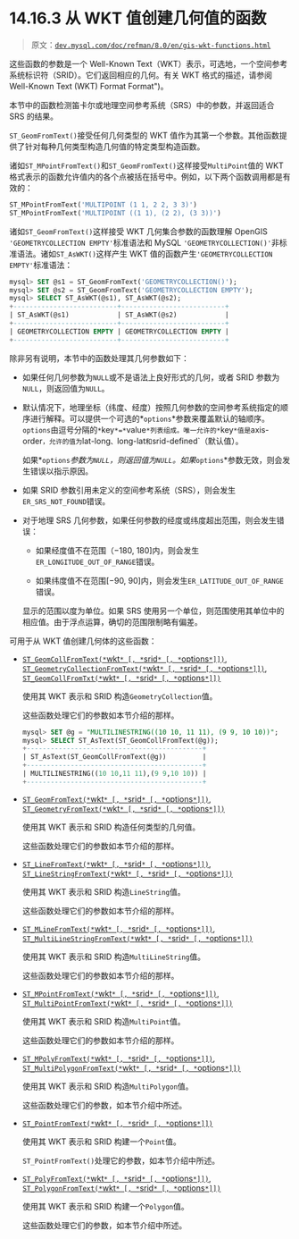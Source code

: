 # 14.16.3 从 WKT 值创建几何值的函数

> 原文：[`dev.mysql.com/doc/refman/8.0/en/gis-wkt-functions.html`](https://dev.mysql.com/doc/refman/8.0/en/gis-wkt-functions.html)

这些函数的参数是一个 Well-Known Text（WKT）表示，可选地，一个空间参考系统标识符（SRID）。它们返回相应的几何。有关 WKT 格式的描述，请参阅 Well-Known Text (WKT) Format Format")。

本节中的函数检测笛卡尔或地理空间参考系统（SRS）中的参数，并返回适合 SRS 的结果。

`ST_GeomFromText()`接受任何几何类型的 WKT 值作为其第一个参数。其他函数提供了针对每种几何类型构造几何值的特定类型构造函数。

诸如`ST_MPointFromText()`和`ST_GeomFromText()`这样接受`MultiPoint`值的 WKT 格式表示的函数允许值内的各个点被括在括号中。例如，以下两个函数调用都是有效的：

```sql
ST_MPointFromText('MULTIPOINT (1 1, 2 2, 3 3)')
ST_MPointFromText('MULTIPOINT ((1 1), (2 2), (3 3))')
```

诸如`ST_GeomFromText()`这样接受 WKT 几何集合参数的函数理解 OpenGIS `'GEOMETRYCOLLECTION EMPTY'`标准语法和 MySQL `'GEOMETRYCOLLECTION()'`非标准语法。诸如`ST_AsWKT()`这样产生 WKT 值的函数产生`'GEOMETRYCOLLECTION EMPTY'`标准语法：

```sql
mysql> SET @s1 = ST_GeomFromText('GEOMETRYCOLLECTION()');
mysql> SET @s2 = ST_GeomFromText('GEOMETRYCOLLECTION EMPTY');
mysql> SELECT ST_AsWKT(@s1), ST_AsWKT(@s2);
+--------------------------+--------------------------+
| ST_AsWKT(@s1)            | ST_AsWKT(@s2)            |
+--------------------------+--------------------------+
| GEOMETRYCOLLECTION EMPTY | GEOMETRYCOLLECTION EMPTY |
+--------------------------+--------------------------+
```

除非另有说明，本节中的函数处理其几何参数如下：

+   如果任何几何参数为`NULL`或不是语法上良好形式的几何，或者 SRID 参数为`NULL`，则返回值为`NULL`。

+   默认情况下，地理坐标（纬度、经度）按照几何参数的空间参考系统指定的顺序进行解释。可以提供一个可选的*`options`*参数来覆盖默认的轴顺序。`options`由逗号分隔的`*`key`*=*`value`*列表组成。唯一允许的*`key`*值是`axis-order`，允许的值为`lat-long`、`long-lat`和`srid-defined`（默认值）。

    如果*`options`*参数为`NULL`，则返回值为`NULL`。如果*`options`*参数无效，则会发生错误以指示原因。

+   如果 SRID 参数引用未定义的空间参考系统（SRS），则会发生`ER_SRS_NOT_FOUND`错误。

+   对于地理 SRS 几何参数，如果任何参数的经度或纬度超出范围，则会发生错误：

    +   如果经度值不在范围（−180, 180]内，则会发生`ER_LONGITUDE_OUT_OF_RANGE`错误。

    +   如果纬度值不在范围[−90, 90]内，则会发生`ER_LATITUDE_OUT_OF_RANGE`错误。

    显示的范围以度为单位。如果 SRS 使用另一个单位，则范围使用其单位中的相应值。由于浮点运算，确切的范围限制略有偏差。

可用于从 WKT 值创建几何体的这些函数：

+   [`ST_GeomCollFromText(*`wkt`* [, *`srid`* [, *`options`*]])`](gis-wkt-functions.html#function_st-geomcollfromtext), [`ST_GeometryCollectionFromText(*`wkt`* [, *`srid`* [, *`options`*]])`](gis-wkt-functions.html#function_st-geomcollfromtext), [`ST_GeomCollFromTxt(*`wkt`* [, *`srid`* [, *`options`*]])`](gis-wkt-functions.html#function_st-geomcollfromtext)

    使用其 WKT 表示和 SRID 构造`GeometryCollection`值。

    这些函数处理它们的参数如本节介绍的那样。

    ```sql
    mysql> SET @g = "MULTILINESTRING((10 10, 11 11), (9 9, 10 10))";
    mysql> SELECT ST_AsText(ST_GeomCollFromText(@g));
    +--------------------------------------------+
    | ST_AsText(ST_GeomCollFromText(@g))         |
    +--------------------------------------------+
    | MULTILINESTRING((10 10,11 11),(9 9,10 10)) |
    +--------------------------------------------+
    ```

+   [`ST_GeomFromText(*`wkt`* [, *`srid`* [, *`options`*]])`](gis-wkt-functions.html#function_st-geomfromtext), [`ST_GeometryFromText(*`wkt`* [, *`srid`* [, *`options`*]])`](gis-wkt-functions.html#function_st-geomfromtext)

    使用其 WKT 表示和 SRID 构造任何类型的几何值。

    这些函数处理它们的参数如本节介绍的那样。

+   [`ST_LineFromText(*`wkt`* [, *`srid`* [, *`options`*]])`](gis-wkt-functions.html#function_st-linefromtext), [`ST_LineStringFromText(*`wkt`* [, *`srid`* [, *`options`*]])`](gis-wkt-functions.html#function_st-linefromtext)

    使用其 WKT 表示和 SRID 构造`LineString`值。

    这些函数处理它们的参数如本节介绍的那样。

+   [`ST_MLineFromText(*`wkt`* [, *`srid`* [, *`options`*]])`](gis-wkt-functions.html#function_st-mlinefromtext), [`ST_MultiLineStringFromText(*`wkt`* [, *`srid`* [, *`options`*]])`](gis-wkt-functions.html#function_st-mlinefromtext)

    使用其 WKT 表示和 SRID 构造`MultiLineString`值。

    这些函数处理它们的参数如本节介绍的那样。

+   [`ST_MPointFromText(*`wkt`* [, *`srid`* [, *`options`*]])`](gis-wkt-functions.html#function_st-mpointfromtext), [`ST_MultiPointFromText(*`wkt`* [, *`srid`* [, *`options`*]])`](gis-wkt-functions.html#function_st-mpointfromtext)

    使用其 WKT 表示和 SRID 构造`MultiPoint`值。

    这些函数处理它们的参数如本节介绍的那样。

+   [`ST_MPolyFromText(*`wkt`* [, *`srid`* [, *`options`*]])`](gis-wkt-functions.html#function_st-mpolyfromtext), [`ST_MultiPolygonFromText(*`wkt`* [, *`srid`* [, *`options`*]])`](gis-wkt-functions.html#function_st-mpolyfromtext)

    使用其 WKT 表示和 SRID 构造`MultiPolygon`值。

    这些函数处理它们的参数，如本节介绍中所述。

+   [`ST_PointFromText(*`wkt`* [, *`srid`* [, *`options`*]])`](gis-wkt-functions.html#function_st-pointfromtext)

    使用其 WKT 表示和 SRID 构建一个`Point`值。

    `ST_PointFromText()`处理它的参数，如本节介绍中所述。

+   [`ST_PolyFromText(*`wkt`* [, *`srid`* [, *`options`*]])`](gis-wkt-functions.html#function_st-polyfromtext), [`ST_PolygonFromText(*`wkt`* [, *`srid`* [, *`options`*]])`](gis-wkt-functions.html#function_st-polyfromtext)

    使用其 WKT 表示和 SRID 构建一个`Polygon`值。

    这些函数处理它们的参数，如本节介绍中所述。
